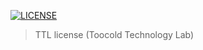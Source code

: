 

[![LICENSE](https://img.shields.io/badge/license-ttl-blue.svg?style=flat-square)](https://github.com/ttl-license/mst/blob/master/LICENSE)


> TTL license (Toocold Technology Lab)
